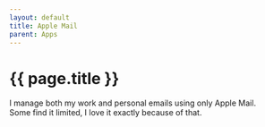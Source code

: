 ```yaml
---
layout: default
title: Apple Mail
parent: Apps
---
```


# {{ page.title }}

I manage both my work and personal emails using only Apple Mail.\
Some find it limited, I love it exactly because of that.

